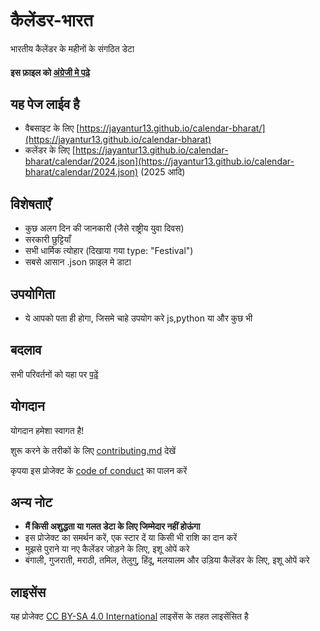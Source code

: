 # कैलेंडर-भारत

भारतीय कैलेंडर के महीनों के संगठित डेटा

#### इस फ़ाइल को [अंग्रेजी मे पढ़े](https://github.com/jayantur13/calendar-bharat/blob/master/README.md)

## यह पेज लाईव है

- वैबसाइट के लिए [https://jayantur13.github.io/calendar-bharat/](https://jayantur13.github.io/calendar-bharat)
- कलेंडर के लिए [https://jayantur13.github.io/calendar-bharat/calendar/2024.json](https://jayantur13.github.io/calendar-bharat/calendar/2024.json) (2025 आदि)

## विशेषताएँ

- कुछ अलग दिन की जानकारी (जैसे राष्ट्रीय युवा दिवस)
- सरकारी छुट्टियाँ
- सभी धार्मिक त्योहार (दिखाया गया type: "Festival")
- सबसे आसान .json फ़ाइल मे डाटा

## उपयोगिता

- ये आपको पता ही होगा, जिसमे चाहे उपयोग करे js,python या और कुछ भी

## बदलाव

सभी परिवर्तनों को यहा पर [पढ़ें](https://github.com/jayantur13/calendar-bharat/blob/master/CHANGELOG.md)

## योगदान

योगदान हमेशा स्वागत है!

शुरू करने के तरीकों के लिए [contributing.md](https://github.com/jayantur13/calendar-bharat/blob/master/CONTRIBUTING.md) देखें

कृपया इस प्रोजेक्ट के [code of conduct](https://github.com/jayantur13/calendar-bharat/blob/master/CODE_OF_CONDUCT.md) का पालन करें

## अन्य नोट

- **मैं किसी अशुद्धता या गलत डेटा के लिए जिम्मेदार नहीं होऊंगा**
- इस प्रोजेक्ट का समर्थन करें, एक स्टार दें या किसी भी राशि का दान करें
- मुझसे पुराने या नए कैलेंडर जोड़ने के लिए, इशू ओपें करे
- बंगाली, गुजराती, मराठी, तमिल, तेलुगु, हिंदू, मलयालम और उड़िया कैलेंडर के लिए, इशू ओपें करे

## लाइसेंस

यह प्रोजेक्ट [CC BY-SA 4.0 International](https://github.com/jayantur13/calendar-bharat/blob/master/LICENSE.md) लाइसेंस के तहत लाइसेंसित है
